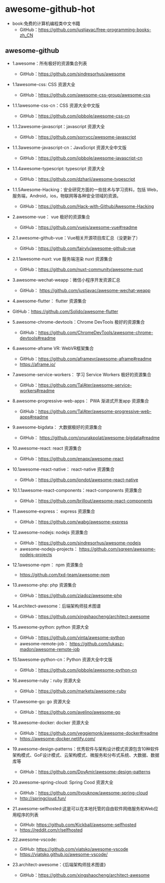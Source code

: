 # awesome-github-hot

- book:免费的计算机编程类中文书籍
  - GitHub：https://github.com/justjavac/free-programming-books-zh_CN


## awesome-github

- 1.awesome：所有极好的资源集合列表
  - GitHub：https://github.com/sindresorhus/awesome

- 1.1awesome-css: CSS 资源大全
  - GitHub：https://github.com/awesome-css-group/awesome-css

- 1.1.1awesome-css-cn：CSS 资源大全中文版
  - GitHub：https://github.com/jobbole/awesome-css-cn

- 1.1.2awesome-javascript：javascript 资源大全
  - GitHub：https://github.com/sorrycc/awesome-javascript
- 1.1.3awesome-javascript-cn：JavaScript 资源大全中文版
  - GitHub：https://github.com/jobbole/awesome-javascript-cn

- 1.1.4awesome-typescript: typescript 资源大全
  - GitHub：https://github.com/dzharii/awesome-typescript
  
- 1.1.5Awesome-Hacking：安全研究方面的一些技术与学习资料，包括 Web，服务端，Android，ios，物联网等各种安全领域的资源。
  - GitHub：https://github.com/Hack-with-Github/Awesome-Hacking

- 2.awesome-vue： vue 极好的资源集合
  - GitHub：https://github.com/vuejs/awesome-vue#readme
  
- 2.1.awesome-github-vue：Vue相关开源项目库汇总（没更新了）
  - GitHub：https://github.com/fairyly/awesome-github-vue

- 2.1.1awesome-nuxt: vue 服务端渲染 nuxt 资源集合
  - GitHub：https://github.com/nuxt-community/awesome-nuxt

- 3.awesome-wechat-weapp：微信小程序开发资源汇总
  - GitHub： https://github.com/justjavac/awesome-wechat-weapp

- 4.awesome-flutter： flutter 资源集合
 - GitHub：https://github.com/Solido/awesome-flutter

- 5.awesome-chrome-devtools：Chrome DevTools 极好的资源集合
  - GitHub：https://github.com/ChromeDevTools/awesome-chrome-devtools#readme

- 6.awesome-aframe VR: WebVR框架集合
  - GitHub：https://github.com/aframevr/awesome-aframe#readme
  - https://aframe.io/
  
- 7.awesome-service-workers： 学习 Service Workers 极好的资源集合
  - GitHub：https://github.com/TalAter/awesome-service-workers#readme

- 8.awesome-progressive-web-apps： PWA 渐进式开发app 资源集合
  - GitHub：https://github.com/TalAter/awesome-progressive-web-apps#readme

- 9.awesome-bigdata： 大数据极好的资源集合
  - GitHub： https://github.com/onurakpolat/awesome-bigdata#readme

- 10.awesome-react: react 资源集合
  - GitHub：https://github.com/enaqx/awesome-react

- 10.1awesome-react-native： react-native 资源集合
  - GitHub：https://github.com/jondot/awesome-react-native

- 10.1.1awesome-react-components：react-components 资源集合
  - GitHub：https://github.com/brillout/awesome-react-components

- 11.awesome-express： express 资源集合
  - GitHub：https://github.com/wabg/awesome-express

- 12.awesome-nodejs: nodejs 资源集合
  - GitHub：https://github.com/sindresorhus/awesome-nodejs
  - awesome-nodejs-projects： https://github.com/sqreen/awesome-nodejs-projects

- 12.1awesome-npm： npm 资源集合
  - https://github.com/txd-team/awesome-npm

- 13.awesome-php: php 资源集合
  - GitHub：https://github.com/ziadoz/awesome-php

- 14.architect-awesome：后端架构师技术图谱
  - GitHub：https://github.com/xingshaocheng/architect-awesome

- 15.awesome-python: python 资源大全
  - GitHub：https://github.com/vinta/awesome-python
  - awesome-remote-job： https://github.com/lukasz-madon/awesome-remote-job

- 15.1awesome-python-cn：Python 资源大全中文版
  - GitHub：https://github.com/jobbole/awesome-python-cn


- 16.awesome-ruby：ruby 资源大全
  - GitHub：https://github.com/markets/awesome-ruby


- 17.awesome-go: go 资源大全
  - GitHub：https://github.com/avelino/awesome-go

- 18.awesome-docker: docker 资源大全
  - GitHub：https://github.com/veggiemonk/awesome-docker#readme
  - https://awesome-docker.netlify.com/

- 19.awesome-design-patterns：优秀软件与架构设计模式资源包含10种软件架构模式、GoF设计模式、云架构模式、微服务和分布式系统、大数据、数据库等
  - GitHub：https://github.com/DovAmir/awesome-design-patterns


- 20.awesome-spring-cloud: Spring Cood 资源大全 
  - GitHub：https://github.com/ityouknow/awesome-spring-cloud
  - http://springcloud.fun/


- 21.awesome-selfhosted:这是可以在本地托管的自由软件网络服务和Web应用程序的列表
  - GitHub: https://github.com/Kickball/awesome-selfhosted
  - https://reddit.com/r/selfhosted

- 22.awesome-vscode:
  - GitHub: https://github.com/viatsko/awesome-vscode
  - https://viatsko.github.io/awesome-vscode/



- 23.architect-awesome：《后端架构师技术图谱》
  - GitHub：https://github.com/xingshaocheng/architect-awesome

























